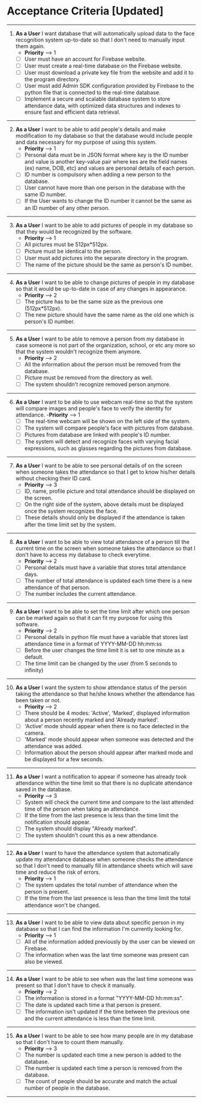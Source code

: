 # Acceptance Criteria [Updated]
--------------------------------------------------------------------------------------------------------------------------------------------------
1. **As a User** I want database that will automatically upload data to the face recognition system up-to-date so that I don't need to manually input them again.
      - **Priority** --> 1
      - [ ] User must have an account for Firebase website.
      - [ ] User must create a real-time database on the Firebase website.
      - [ ] User must download a private key file from the website and add it to the program directory.
      - [ ] User must add Admin SDK configuration provided by Firebase to the python file that is connected to the real-time database.
      - [ ] Implement a secure and scalable database system to store attendance data, with optimized data structures and indexes to ensure fast and efficient data retrieval.

--------------------------------------------------------------------------------------------------------------------------------------------------

2.  **As a User** I want to be able to add people's details and make modification to my database so that the database would include people and data necessary for my purpose of using this system. 
      - **Priority** --> 1
      - [ ] Personal data must be in JSON format where key is the ID number and value is another key-value pair where kes are the field names (ex) name, DOB, etc) and values are personal details of each person.
      - [ ] ID number is compulsory when adding a new person to the database.
      - [ ] User cannot have more than one person in the database with the same ID number.
      - [ ] If the User wants to change the ID number it cannot be the same as an ID number of any other person.
--------------------------------------------------------------------------------------------------------------------------------------------------

3.  **As a User** I want to be able to add pictures of people in my database so that they would be recognized by the software.
      - **Priority** --> 1
      - [ ] All pictures must be 512px*512px.
      - [ ] Picture must be identical to the person.
      - [ ] User must add pictures into the separate directory in the program.
      - [ ] The name of the picture should be the same as person's ID number.
--------------------------------------------------------------------------------------------------------------------------------------------------
4.  **As a User** I want to be able to change pictures of people in my database so that it would be up-to-date in case of any changes in appearance.
      - **Priority** --> 2
      - [ ] The picture has to be the same size as the previous one (512px*512px).
      - [ ] The new picture should have the same name as the old one which is person's ID number.
--------------------------------------------------------------------------------------------------------------------------------------------------
5.  **As a User** I want to be able to remove a person from my database in case someone is not part of the organization, school, or etc any more so that the system wouldn't recognize them anymore.
      - **Priority** --> 2
      - [ ] All the information about the person must be removed from the database.
      - [ ] Picture must be removed from the directory as well.
      - [ ] The system shouldn't recognize removed person anymore.
--------------------------------------------------------------------------------------------------------------------------------------------------
6.  **As a User** I want to be able to use webcam real-time so that the system will compare images and people's face to verify the identity for attendance.
      -**Priority** --> 1
      - [ ] The real-time webcam will be shown on the left side of the system.
      - [ ] The system will compare people's face with pictures from database.
      - [ ] Pictures from database are linked with people's ID number.
      - [ ] The system will detect and recognize faces with varying facial expressions, such as glasses regarding the pictures from database.
--------------------------------------------------------------------------------------------------------------------------------------------------
7. **As a User** I want to be able to see personal details of on the screen when someone takes the attendance so that I get to know his/her details without checking their ID card.
      - **Priority** --> 3
      - [ ] ID, name, profile picture and total attendance should be displayed on the screen.
      - [ ] On the right side of the system, above details must be displayed once the system recognizes the face.
      - [ ] These details should only be displayed if the attendance is taken after the time limit set by the system.
--------------------------------------------------------------------------------------------------------------------------------------------------
8. **As a User** I want to be able to view total attendance of a person till the current time on the screen when someone takes the attendance so that I don't have to access my database to check everytime.
      - **Priority** --> 2
      - [ ] Personal details must have a variable that stores total attendance days.
      - [ ] The number of total attendance is updated each time there is a new attendance of that person.
      - [ ] The number includes the current attendance.
--------------------------------------------------------------------------------------------------------------------------------------------------
9. **As a User** I want to be able to set the time limit after which one person can be marked again so that it can fit my purpose for using this software.
      - **Priority** --> 2
      - [ ] Personal details in python file must have a variable that stores last attendance time in a format of YYYY-MM-DD hh:mm:ss
      - [ ] Before the user changes the time limit it is set to one minute as a default.
      - [ ] The time limit can be changed by the user (from 5 seconds to infinity)
--------------------------------------------------------------------------------------------------------------------------------------------------
10. **As a User** I want the system to show attendance status of the person taking the attendance so that he/she knows whether the attendance has been taken or not.
      - **Priority** --> 2
      - [ ] There should be 4 modes: 'Active', 'Marked', displayed information about a person recently marked and 'Already marked'. 
      - [ ] 'Active' mode should appear when there is no face detected in the camera.
      - [ ] 'Marked' mode should appear when someone was detected and the attendance was added.
      - [ ]  Information about the person should appear after marked mode and be displayed for a few seconds.

--------------------------------------------------------------------------------------------------------------------------------------------------
11. **As a User** I want a notification to appear if someone has already took attendance within the time limit so that there is no duplicate attendance saved in the database.
      - **Priority** --> 3
      - [ ] System will check the current time and compare to the last attended time of the person when taking an attendance.
      - [ ] If the time from the last presence is less than the time limit the notification should appear.
      - [ ] The system should display "Already marked".
      - [ ] The system shouldn't count this as a new attendance.
-------------------------------------------------------------------------------------------------------------------------------------------------   
12. **As a User** I want to have the attendance system that automatically update my attendance database when someone checks the attendance so that I don't need to manually fill in attendance sheets which will save time and reduce the risk of errors. 
      - **Priority** --> 1
      - [ ]  The system updates the total number of attendance when the person is present.
      - [ ]  If the time from the last presence is less than the time limit the total attendance won't be changed.
--------------------------------------------------------------------------------------------------------------------------------------------------
13. **As a User** I want to be able to view data about specific person in my database so that I can find the information I'm currently looking for.
      - **Priority** --> 1
      - [ ] All of the information added previously by the user can be viewed on Firebase.
      - [ ] The information when was the last time someone was present can also be viewed.
--------------------------------------------------------------------------------------------------------------------------------------------------
14. **As a User** I want to be able to see when was the last time someone was present so that I don't have to check it manually.
      - **Priority** --> 2
      - [ ] The information is stored in a format "YYYY-MM-DD hh:mm:ss".
      - [ ] The date is updated each time a that person is present.
      - [ ] The information isn't updated if the time between the previous one and the current attendance is less than the time limit.
--------------------------------------------------------------------------------------------------------------------------------------------------
15. **As a User** I want to be able to see how many people are in my database so that I don't have to count them manually.
      - **Priority** --> 3
      - [ ] The number is updated each time a new person is added to the database.
      - [ ] The number is updated each time a person is removed from the database.
      - [ ] The count of people should be accurate and match the actual number of people in the database.
--------------------------------------------------------------------------------------------------------------------------------------------------
